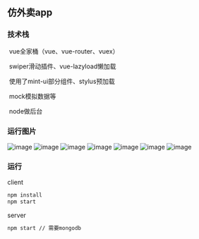 ## 仿外卖app

### 技术栈

​	vue全家桶（vue、vue-router、vuex）

​	swiper滑动插件、vue-lazyload懒加载

​	使用了mint-ui部分组件、stylus预加载

​	mock模拟数据等

​	node做后台

### 运行图片
![image](https://github.com/ZzOoz/waimai/blob/master/image/1.PNG)
![image](https://github.com/ZzOoz/waimai/blob/master/image/2.PNG)
![image](https://github.com/ZzOoz/waimai/blob/master/image/3.PNG)
![image](https://github.com/ZzOoz/waimai/blob/master/image/4.PNG)
![image](https://github.com/ZzOoz/waimai/blob/master/image/5.PNG)
![image](https://github.com/ZzOoz/waimai/blob/master/image/6.PNG)
![image](https://github.com/ZzOoz/waimai/blob/master/image/7.PNG)

### 运行

client

```bash
npm install
npm start
```

server

```bash
npm start // 需要mongodb
```

